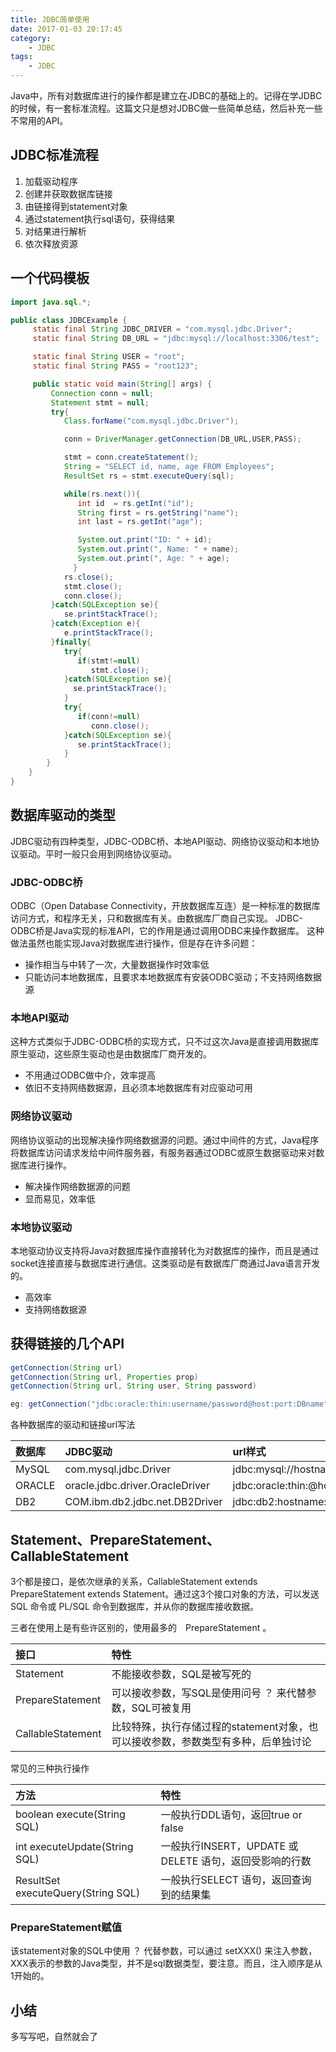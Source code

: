 ```yaml
---
title: JDBC简单使用
date: 2017-01-03 20:17:45
category:
    - JDBC
tags:
    - JDBC
---
```

Java中，所有对数据库进行的操作都是建立在JDBC的基础上的。记得在学JDBC的时候，有一套标准流程。这篇文只是想对JDBC做一些简单总结，然后补充一些不常用的API。

## JDBC标准流程
1. 加载驱动程序
2. 创建并获取数据库链接
3. 由链接得到statement对象
4. 通过statement执行sql语句，获得结果
5. 对结果进行解析
6. 依次释放资源

<!-- more -->

## 一个代码模板
```Java
import java.sql.*;

public class JDBCExample {
     static final String JDBC_DRIVER = "com.mysql.jdbc.Driver";  
     static final String DB_URL = "jdbc:mysql://localhost:3306/test";

     static final String USER = "root";
     static final String PASS = "root123";

     public static void main(String[] args) {
         Connection conn = null;
         Statement stmt = null;
         try{
            Class.forName("com.mysql.jdbc.Driver");

            conn = DriverManager.getConnection(DB_URL,USER,PASS);

            stmt = conn.createStatement();
            String = "SELECT id, name, age FROM Employees";
            ResultSet rs = stmt.executeQuery(sql);

            while(rs.next()){
               int id  = rs.getInt("id");
               String first = rs.getString("name");
               int last = rs.getInt("age");

               System.out.print("ID: " + id);
               System.out.print(", Name: " + name);
               System.out.print(", Age: " + age);
              }
            rs.close();
            stmt.close();
            conn.close();
         }catch(SQLException se){
            se.printStackTrace();
         }catch(Exception e){
            e.printStackTrace();
         }finally{
            try{
               if(stmt!=null)
                  stmt.close();
            }catch(SQLException se){
              se.printStackTrace();
            }
            try{
               if(conn!=null)
                  conn.close();
            }catch(SQLException se){
               se.printStackTrace();
            }
        }
    }
}
```

## 数据库驱动的类型
JDBC驱动有四种类型，JDBC-ODBC桥、本地API驱动、网络协议驱动和本地协议驱动。平时一般只会用到网络协议驱动。

### JDBC-ODBC桥
ODBC（Open Database Connectivity，开放数据库互连）是一种标准的数据库访问方式，和程序无关，只和数据库有关。由数据库厂商自己实现。
JDBC-ODBC桥是Java实现的标准API，它的作用是通过调用ODBC来操作数据库。
这种做法虽然也能实现Java对数据库进行操作，但是存在许多问题：
- 操作相当与中转了一次，大量数据操作时效率低
- 只能访问本地数据库，且要求本地数据库有安装ODBC驱动；不支持网络数据源

### 本地API驱动
这种方式类似于JDBC-ODBC桥的实现方式，只不过这次Java是直接调用数据库原生驱动，这些原生驱动也是由数据库厂商开发的。
- 不用通过ODBC做中介，效率提高
- 依旧不支持网络数据源，且必须本地数据库有对应驱动可用

### 网络协议驱动
网络协议驱动的出现解决操作网络数据源的问题。通过中间件的方式，Java程序将数据库访问请求发给中间件服务器，有服务器通过ODBC或原生数据驱动来对数据库进行操作。
- 解决操作网络数据源的问题
- 显而易见，效率低

### 本地协议驱动
本地驱动协议支持将Java对数据库操作直接转化为对数据库的操作，而且是通过socket连接直接与数据库进行通信。这类驱动是有数据库厂商通过Java语言开发的。
- 高效率
- 支持网络数据源

## 获得链接的几个API
```Java
getConnection(String url)
getConnection(String url, Properties prop)
getConnection(String url, String user, String password)

eg: getConnection("jdbc:oracle:thin:username/password@host:port:DBname");
```

各种数据库的驱动和链接url写法

| 数据库    | JDBC驱动     |url样式     |
| :------------- | :------------- |:------------- |
| MySQL       | com.mysql.jdbc.Driver  |jdbc:mysql://hostname:port/databaseName      |
|ORACLE       | oracle.jdbc.driver.OracleDriver  |jdbc:oracle:thin:@hostname:port:databaseName      |
| DB2       | COM.ibm.db2.jdbc.net.DB2Driver      |jdbc:db2:hostname:port/databaseName     |

## Statement、PrepareStatement、CallableStatement
3个都是接口，是依次继承的关系，CallableStatement extends PrepareStatement extends Statement。通过这3个接口对象的方法，可以发送 SQL 命令或 PL/SQL 命令到数据库，并从你的数据库接收数据。

三者在使用上是有些许区别的，使用最多的　PrepareStatement 。

| 接口 | 特性     |
| :------------- | :------------- |
| Statement   |  不能接收参数，SQL是被写死的      |
| PrepareStatement   | 可以接收参数，写SQL是使用问号 ？ 来代替参数，SQL可被复用       |
| CallableStatement  | 比较特殊，执行存储过程的statement对象，也可以接收参数，参数类型有多种，后单独讨论   |

常见的三种执行操作

|  方法 | 特性     |
| :------------- | :------------- |
| boolean execute(String SQL)      | 一般执行DDL语句，返回true or false       |
| int executeUpdate(String SQL)       | 一般执行INSERT，UPDATE 或 DELETE 语句，返回受影响的行数       |
| ResultSet executeQuery(String SQL)     |  一般执行SELECT 语句，返回查询到的结果集      |


### PrepareStatement赋值
该statement对象的SQL中使用 ？ 代替参数，可以通过 setXXX() 来注入参数，XXX表示的参数的Java类型，并不是sql数据类型，要注意。而且，注入顺序是从1开始的。

## 小结
多写写吧，自然就会了
